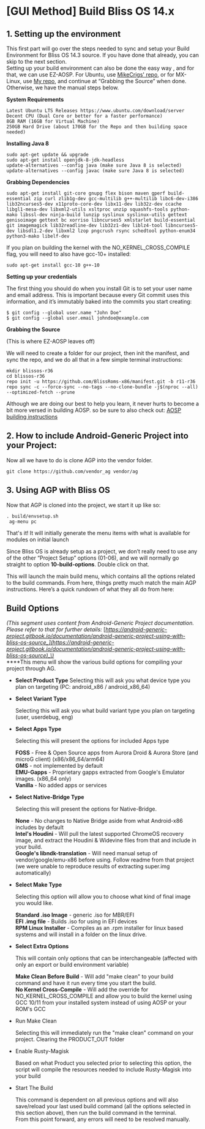 # \[GUI Method\] Build Bliss OS 14.x



## **1. Setting up the environment** <a id="UsingWithBlissOSSource:-1.Settinguptheenvironment"></a>

This first part will go over the steps needed to sync and setup your Build Environment for Bliss OS 14.3 source. If you have done that already, you can skip to the next section.  
Setting up your build environment can also be done the easy way , and for that, we can use EZ-AOSP. For Ubuntu, use [MikeCrigs' repo](https://github.com/mikecriggs/ez-aosp), or for MX-Linux, use [My repo](https://github.com/electrikjesus/ez-aosp), and continue at “Grabbing the Source” when done. Otherwise, we have the manual steps below.

**System Requirements**

```text
Latest Ubuntu LTS Releases https://www.ubuntu.com/download/server
Decent CPU (Dual Core or better for a faster performance)
8GB RAM (16GB for Virtual Machine)
250GB Hard Drive (about 170GB for the Repo and then building space needed)
```

**Installing Java 8**

```text
sudo apt-get update && upgrade
sudo apt-get install openjdk-8-jdk-headless
update-alternatives --config java (make sure Java 8 is selected)
update-alternatives --config javac (make sure Java 8 is selected)
```

**Grabbing Dependencies**

```text
sudo apt-get install git-core gnupg flex bison maven gperf build-essential zip curl zlib1g-dev gcc-multilib g++-multilib libc6-dev-i386  lib32ncurses5-dev x11proto-core-dev libx11-dev lib32z-dev ccache libgl1-mesa-dev libxml2-utils xsltproc unzip squashfs-tools python-mako libssl-dev ninja-build lunzip syslinux syslinux-utils gettext genisoimage gettext bc xorriso libncurses5 xmlstarlet build-essential git imagemagick lib32readline-dev lib32z1-dev liblz4-tool libncurses5-dev libsdl1.2-dev libxml2 lzop pngcrush rsync schedtool python-enum34 python3-mako libelf-dev
```

If you plan on building the kernel with the NO\_KERNEL\_CROSS\_COMPILE flag, you will need to also have gcc-10+ installed:

```text
sudo apt-get install gcc-10 g++-10
```

**Setting up your credentials**

The first thing you should do when you install Git is to set your user name and email address. This is important because every Git commit uses this information, and it’s immutably baked into the commits you start creating:

```text
$ git config --global user.name "John Doe"
$ git config --global user.email johndoe@example.com
```

**Grabbing the Source**

\(This is where EZ-AOSP leaves off\)

We will need to create a folder for our project, then init the manifest, and sync the repo, and we do all that in a few simple terminal instructions:

```text
mkdir blissos-r36
cd blissos-r36
repo init -u https://github.com/BlissRoms-x86/manifest.git -b r11-r36
repo sync -c --force-sync --no-tags --no-clone-bundle -j$(nproc --all) --optimized-fetch --prune
```

Although we are doing our best to help you learn, it never hurts to become a bit more versed in building AOSP. so be sure to also check out: [AOSP building instructions](http://source.android.com/source/index.html)

## **2. How to include Android-Generic Project into your Project:** <a id="UsingWithBlissOSSource:-2.HowtoincludeAndroid-GenericProjectintoyourProject:"></a>

Now all we have to do is clone AGP into the vendor folder. 

```text
git clone https://github.com/vendor_ag vendor/ag 
```

## **3. Using AGP with Bliss OS** <a id="UsingWithBlissOSSource:-3.UsingAGPwithBlissOS"></a>

Now that AGP is cloned into the project, we start it up like so:

```text
. build/envsetup.sh
 ag-menu pc
```

That's it! It will initially generate the menu items with what is available for modules on initial launch

Since Bliss OS is already setup as a project, we don’t really need to use any of the other “Project Setup” options \(01-06\), and we will normally go straight to option **10-build-options**. Double click on that.

This will launch the main build menu, which contains all the options related to the build commands. From here, things pretty much match the main AGP instructions. Here’s a quick rundown of what they all do from here:

## **Build Options** <a id="UsingWithBlissOSSource:-BuildOptions"></a>

_\(This segment uses content from Android-Generic Project documentation. Please refer to that for further details:_ [_https://android-generic-project.gitbook.io/documentation/android-generic-project-using-with-bliss-os-source_](https://android-generic-project.gitbook.io/documentation/android-generic-project-using-with-bliss-os-source)_\)_   
****This menu will show the various build options for compiling your project through AG. 

* **Select Product Type** Selecting this will ask you what device type you plan on targeting \(PC: android\_x86 / android\_x86\_64\)
* **Select Variant Type**

  Selecting this will ask you what build variant type you plan on targeting \(user, userdebug, eng\)

* **Select Apps Type**

  Selecting this will present the options for included Apps type

  **FOSS** - Free & Open Source apps from Aurora Droid & Aurora Store \(and microG client\) \(x86/x86\_64/arm64\)  
  **GMS** - not implemented by default  
  **EMU-Gapps** - Proprietary gapps extracted from Google's Emulator images. \(x86\_64 only\)  
  **Vanilla** - No added apps or services

* **Select Native-Bridge Type**

  Selecting this will present the options for Native-Bridge.

  **None** - No changes to Native Bridge aside from what Android-x86 includes by default  
  **Intel's Houdini** - Will pull the latest supported ChromeOS recovery image, and extract the Houdini & Widevine files from that and include in your build.  
  **Google's libndk-translation** - Will need manual setup of vendor/google/emu-x86 before using. Follow readme from that project \(we were unable to reproduce results of extracting super.img automatically\)

* **Select Make Type**

  Selecting this option will allow you to choose what kind of final image you would like. 

  **Standard .iso Image** - generic .iso for MBR/EFI  
  **EFI .img file** - Builds .iso for using in EFI devices  
  **RPM Linux Installer** - Compiles as an .rpm installer for linux based systems and will install in a folder on the linux drive. 

* **Select Extra Options**

  This will contain only options that can be interchangeable \(affected with only an export or build environment variable\)

  **Make Clean Before Build** - Will add "make clean" to your build command and have it run every time you start the build.   
  **No Kernel Cross-Compile** - Will add the override for NO\_KERNEL\_CROSS\_COMPILE and allow you to build the kernel using GCC 10/11 from your installed system instead of using AOSP or your ROM's GCC

* Run Make Clean

  Selecting this will immediately run the "make clean" command on your project. Clearing the PRODUCT\_OUT folder

* Enable Rusty-Magisk

  Based on what Product you selected prior to selecting this option, the script will compile the resources needed to include Rusty-Magisk into your build

* Start The Build

  This command is dependent on all previous options and will also save/reload your last used build command \(all the options selected in this section above\), then run the build command in the terminal.  
  From this point forward, any errors will need to be resolved manually. 

